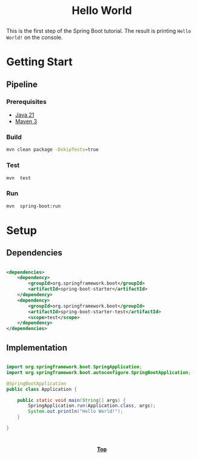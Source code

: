 # <p align="center">Hello World</p>

This is the first step of the Spring Boot tutorial. The result is printing `Hello World!` on the console.

# Getting Start

## Pipeline

### Prerequisites

* [Java 21](https://www.oracle.com/java/technologies/downloads)
* [Maven 3](https://maven.apache.org/index.html)

### Build

```bash
mvn clean package -DskipTests=true
```

### Test

```bash
mvn  test
```

### Run

```bash
mvn  spring-boot:run
```

# Setup

## Dependencies

```xml

<dependencies>
    <dependency>
        <groupId>org.springframework.boot</groupId>
        <artifactId>spring-boot-starter</artifactId>
    </dependency>
    <dependency>
        <groupId>org.springframework.boot</groupId>
        <artifactId>spring-boot-starter-test</artifactId>
        <scope>test</scope>
    </dependency>
</dependencies>

```

## Implementation

```java

import org.springframework.boot.SpringApplication;
import org.springframework.boot.autoconfigure.SpringBootApplication;

@SpringBootApplication
public class Application {

    public static void main(String[] args) {
        SpringApplication.run(Application.class, args);
        System.out.println("Hello World!");
    }

}

```

#

**<p align="center">[Top](#hello-world)</p>**
